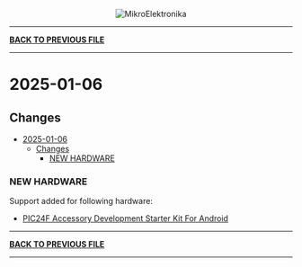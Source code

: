 <p align="center">
  <img src="http://www.mikroe.com/img/designs/beta/logo_small.png?raw=true" alt="MikroElektronika"/>
</p>

---

**[BACK TO PREVIOUS FILE](../changelog.md)**

---

# 2025-01-06

## Changes

- [2025-01-06](#2025-01-06)
  - [Changes](#changes)
    - [NEW HARDWARE](#new-hardware)

### NEW HARDWARE

Support added for following hardware:

+ [PIC24F Accessory Development Starter Kit For Android](https://mplab-discover.microchip.com/v2/item/com.microchip.portal.evalboard/com.microchip.subcategories.modules-and-peripherals.communication.can.Others/mcu08.dm240415/1.0.0?view=about)

---

**[BACK TO PREVIOUS FILE](../changelog.md)**

---
